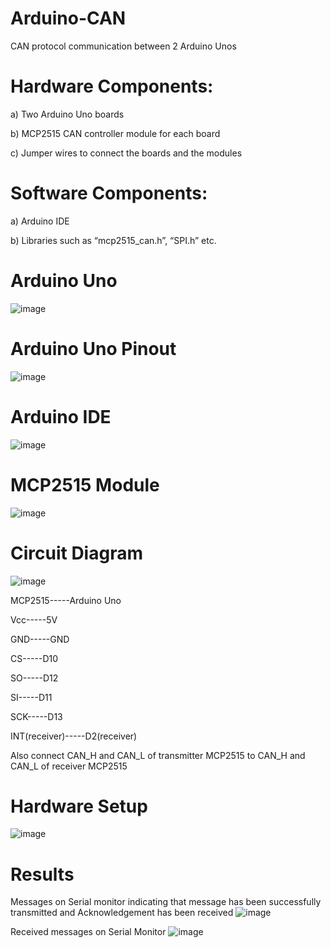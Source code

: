 # Arduino-CAN
CAN protocol communication between 2 Arduino Unos
# Hardware Components:
a) Two Arduino Uno boards

b) MCP2515 CAN controller module for each board

c) Jumper wires to connect the boards and the modules

# Software Components:
a) Arduino IDE

b) Libraries such as “mcp2515_can.h”, “SPI.h” etc.

# Arduino Uno
![image](https://github.com/KarthikT23/Arduino-CAN/assets/119528503/ef3d9bb5-bd32-4a27-86b8-323836e6039c)

# Arduino Uno Pinout
![image](https://github.com/KarthikT23/Arduino-CAN/assets/119528503/8ba0f202-c465-4ea3-ad23-e3a2ea296de2)

# Arduino IDE
![image](https://github.com/KarthikT23/Arduino-CAN/assets/119528503/b3bc1f1e-1d7d-4e65-bd0d-e14e26eab93e)

# MCP2515 Module
![image](https://github.com/KarthikT23/Arduino-CAN/assets/119528503/283a0a15-814e-4234-b091-ab0bd5ec3b85)

# Circuit Diagram
![image](https://github.com/KarthikT23/Arduino-CAN/assets/119528503/7f766bb3-3f94-4d5e-910e-75777da4d762)

﻿MCP2515-----Arduino Uno	 
 
Vcc-----5V 	 

GND-----GND 	 

CS-----D10 	 

SO-----D12 	 

SI-----D11 	 

SCK-----D13 	 

INT(receiver)-----D2(receiver)	 

Also connect CAN_H and CAN_L of transmitter MCP2515 to CAN_H and CAN_L of receiver MCP2515

# Hardware Setup
![image](https://github.com/KarthikT23/Arduino-CAN/assets/119528503/cc5d69af-6591-4587-afb4-304008e8d246)



# Results
Messages on Serial monitor indicating that message has been successfully transmitted and Acknowledgement has been received
![image](https://github.com/KarthikT23/Arduino-CAN/assets/119528503/8ffb5cfa-e7e4-49e3-88aa-1a12e257944d)

Received messages on Serial Monitor
![image](https://github.com/KarthikT23/Arduino-CAN/assets/119528503/0c4df13b-b114-47ab-8217-9ca51dae3f65)





